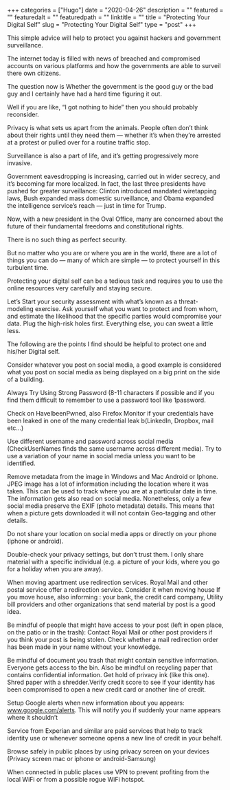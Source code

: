 +++
categories = ["Hugo"]
date = "2020-04-26"
description = ""
featured = ""
featuredalt = ""
featuredpath = ""
linktitle = ""
title = "Protecting Your Digital Self"
slug = "Protecting Your Digital Self"
type = "post"
+++


 This simple advice will help to protect you against hackers and government surveillance.

The internet today is filled with news of breached and compromised accounts on various platforms and how the governments are able to surveil there own citizens.

The question now is Whether the government is the good guy or the bad guy and I certainly have had a hard time figuring it out.

Well if you are like, “I got nothing to hide” then you should probably reconsider.

Privacy is what sets us apart from the animals. People often don’t think about their rights until they need them — whether it’s when they’re arrested at a protest or pulled over for a routine traffic stop.

Surveillance is also a part of life, and it’s getting progressively more invasive. 

Government eavesdropping is increasing, carried out in wider secrecy, and it’s becoming far more localized. In fact, the last three presidents have pushed for greater surveillance: Clinton introduced mandated wiretapping laws, Bush expanded mass domestic surveillance, and Obama expanded the intelligence service’s reach — just in time for Trump.

Now, with a new president in the Oval Office, many are concerned about the future of their fundamental freedoms and constitutional rights.

There is no such thing as perfect security. 

But no matter who you are or where you are in the world, there are a lot of things you can do — many of which are simple — to protect yourself in this turbulent time.

Protecting your digital self can be a tedious task and requires you to use the online resources very carefully and staying secure.

Let’s Start your security assessment with what’s known as a threat-modeling exercise. Ask yourself what you want to protect and from whom, and estimate the likelihood that the specific parties would compromise your data. Plug the high-risk holes first. Everything else, you can sweat a little less.

The following are the points I find should be helpful to  protect one and his/her Digital self.

Consider whatever you post on social media, a good example is considered what you post on social media as being displayed on a big print on the side of a building.

Always Try Using  Strong Password (8-11 characters if possible and  if you find them difficult to remember to use a password tool like 1password.

 Check on HaveIbeenPwned, also Firefox Monitor if your credentials have been leaked in one of the many credential leak b(LinkedIn, Dropbox, mail etc…)

Use different username and password across social media (CheckUserNames finds the same username across different media). Try to use a variation of your name in social media unless you want to be identified.

Remove metadata from the image in Windows and Mac Android or Iphone. JPEG image has a lot of information including the location where it was taken. This can be used to track where you are at a particular date in time. The information gets also read on social media. Nonetheless, only a few social media preserve the EXIF (photo metadata) details. This means that when a picture gets downloaded it will not contain Geo-tagging and other details.

Do not  share your location on social media apps or directly on your phone (iphone or android).

Double-check your privacy settings, but don’t trust them. l only share material  with a specific individual (e.g. a picture of your kids, where you go for a holiday when you are away).

When moving apartment use redirection services. Royal Mail and other postal service offer a redirection service. Consider it when moving house If you move house, also informing : your bank, the credit card company, Utility bill providers and other organizations that send material by post is a good idea.

Be mindful of people that might have access to your post (left in open place, on the patio or in the trash): Contact Royal Mail or other post providers if you think your post is being stolen.  Check whether a mail redirection order has been made in your name without your knowledge.

Be mindful of document you trash that might contain sensitive information. Everyone gets access to the bin. Also be mindful on recycling paper that contains confidential information. Get hold of privacy ink (like this one). Shred paper with a shredder.Verify credit score to see if your identity has been compromised to open a new credit card or another line of credit.

Setup Google alerts when new information about you appears: www.google.com/alerts. This will notify you if suddenly your name appears where it shouldn’t

Service from Experian and similar are paid services that help to track identity use or whenever someone opens a new line of credit in your behalf.

Browse safely in public places by using privacy screen on your devices (Privacy screen mac or iphone or android-Samsung)

When connected in public places use VPN to prevent profiting from the local WiFi or from a possible rogue WiFi hotspot. 